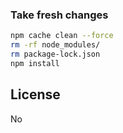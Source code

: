 ### Take fresh changes

```sh
npm cache clean --force
rm -rf node_modules/
rm package-lock.json
npm install
```

## License

No
